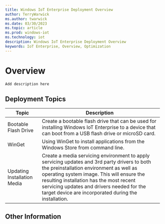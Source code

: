 ```yaml
---
title: Windows IoT Enterprise Deployment Overview
author: TerryWarwick
ms.author: twarwick
ms.date: 03/30/2023
ms.topic: article
ms.prod: windows-iot
ms.technology: iot
description: Windows IoT Enterprise Deployment Overview
keywords: IoT Enterprise, Overview, Optimization
---
```


# Overview

`Add description here`

## Deployment Topics

| Topic | Description |
| ----- | ----------- |
| Bootable Flash Drive | Create a bootable flash drive that can be used for installing Windows IoT Enterprise to a device that can boot from a USB flash drive or microSD card. |
| WinGet | Using WinGet to install applications from the Windows Store from command line. |
| Updating Installation Media | Create a media servicing environment to apply servicing updates and 3rd party drivers to both the preinstallation environment as well as operating system image. This will ensure the resulting installation has the most recent servicing updates and drivers needed for the target device are incorporated during the installation. |

## Other Information
